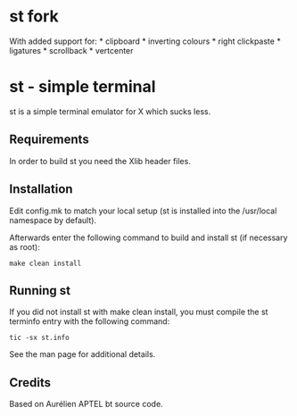 # st fork
With added support for:
	* clipboard
	* inverting colours
	* right clickpaste
	* ligatures
	* scrollback
	* vertcenter


# st - simple terminal
st is a simple terminal emulator for X which sucks less.


## Requirements
In order to build st you need the Xlib header files.


## Installation
Edit config.mk to match your local setup (st is installed into
the /usr/local namespace by default).

Afterwards enter the following command to build and install st (if
necessary as root):

    make clean install


## Running st
If you did not install st with make clean install, you must compile
the st terminfo entry with the following command:

    tic -sx st.info

See the man page for additional details.

## Credits
Based on Aurélien APTEL <aurelien dot aptel at gmail dot com> bt source code.
